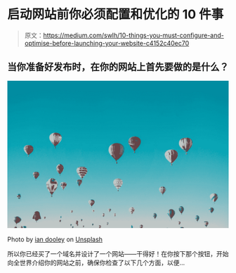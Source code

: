 # 启动网站前你必须配置和优化的 10 件事

> 原文：<https://medium.com/swlh/10-things-you-must-configure-and-optimise-before-launching-your-website-c4152c40ec70>

## 当你准备好发布时，在你的网站上首先要做的是什么？

![](img/c1a409339f739528bf114de786c35f15.png)

Photo by [ian dooley](https://unsplash.com/@sadswim?utm_source=medium&utm_medium=referral) on [Unsplash](https://unsplash.com?utm_source=medium&utm_medium=referral)

所以你已经买了一个域名并设计了一个网站——干得好！在你按下那个按钮，开始向全世界介绍你的网站之前，确保你检查了以下几个方面，以便…